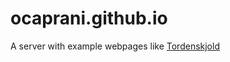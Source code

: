 # ocaprani.github.io
A server with example webpages like <a href="https://ocaprani.github.io/TordenskjoldCookie/">Tordenskjold</a>

